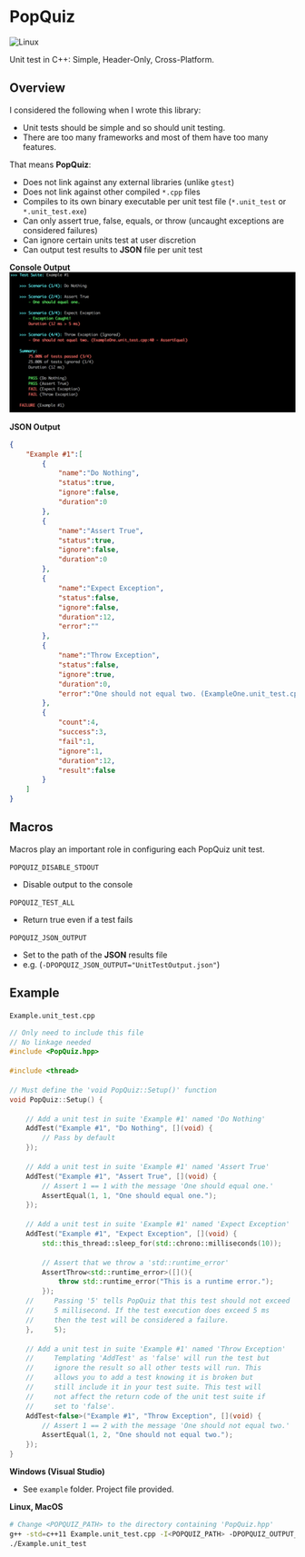 # PopQuiz
![Linux](https://travis-ci.org/garrettsickles/PopQuiz.svg?branch=master "Linux")

Unit test in C++: Simple, Header-Only, Cross-Platform.

## Overview
I considered the following when I wrote this library:
 - Unit tests should be simple and so should unit testing.
 - There are too many frameworks and most of them have too many features.

That means **PopQuiz**:
 - Does not link against any external libraries (unlike `gtest`)
 - Does not link against other compiled `*.cpp` files
 - Compiles to its own binary executable per unit test file (`*.unit_test` or `*.unit_test.exe`)
 - Can only assert true, false, equals, or throw (uncaught exceptions are considered failures)
 - Can ignore certain units test at user discretion
 - Can output test results to **JSON** file per unit test

**Console Output**
![Example Result](https://raw.githubusercontent.com/garrettsickles/PopQuiz/master/example/Example.PNG  "Text 1")

**JSON Output**
```json
{
    "Example #1":[
        {
            "name":"Do Nothing",
            "status":true,
            "ignore":false,
            "duration":0
        },
        {
            "name":"Assert True",
            "status":true,
            "ignore":false,
            "duration":0
        },
        {
            "name":"Expect Exception",
            "status":false,
            "ignore":false,
            "duration":12,
            "error":""
        },
        {
            "name":"Throw Exception",
            "status":false,
            "ignore":true,
            "duration":0,
            "error":"One should not equal two. (ExampleOne.unit_test.cpp:40)"
        },
        {
            "count":4,
            "success":3,
            "fail":1,
            "ignore":1,
            "duration":12,
            "result":false
        }
    ]
}
```

## Macros
Macros play an important role in configuring each PopQuiz unit test.


`POPQUIZ_DISABLE_STDOUT`
- Disable output to the console


`POPQUIZ_TEST_ALL`
- Return true even if a test fails


`POPQUIZ_JSON_OUTPUT`
- Set to the path of the **JSON** results file
- e.g. (`-DPOPQUIZ_JSON_OUTPUT="UnitTestOutput.json"`) 

## Example

`Example.unit_test.cpp`

```cpp
// Only need to include this file
// No linkage needed
#include <PopQuiz.hpp>

#include <thread>

// Must define the 'void PopQuiz::Setup()' function
void PopQuiz::Setup() {
    
    // Add a unit test in suite 'Example #1' named 'Do Nothing'
    AddTest("Example #1", "Do Nothing", [](void) {
        // Pass by default
    });

    // Add a unit test in suite 'Example #1' named 'Assert True'
    AddTest("Example #1", "Assert True", [](void) {
        // Assert 1 == 1 with the message 'One should equal one.'
        AssertEqual(1, 1, "One should equal one.");
    });
    
    // Add a unit test in suite 'Example #1' named 'Expect Exception'
    AddTest("Example #1", "Expect Exception", [](void) {
        std::this_thread::sleep_for(std::chrono::milliseconds(10));

        // Assert that we throw a 'std::runtime_error'
        AssertThrow<std::runtime_error>([](){
            throw std::runtime_error("This is a runtime error.");
        });
    //     Passing '5' tells PopQuiz that this test should not exceed
    //     5 millisecond. If the test execution does exceed 5 ms
    //     then the test will be considered a failure.
    },     5);
    
    // Add a unit test in suite 'Example #1' named 'Throw Exception'
    //     Templating 'AddTest' as 'false' will run the test but
    //     ignore the result so all other tests will run. This
    //     allows you to add a test knowing it is broken but
    //     still include it in your test suite. This test will
    //     not affect the return code of the unit test suite if
    //     set to 'false'.
    AddTest<false>("Example #1", "Throw Exception", [](void) {
        // Assert 1 == 2 with the message 'One should not equal two.'
        AssertEqual(1, 2, "One should not equal two."); 
    });
}
```

**Windows (Visual Studio)**

- See `example` folder. Project file provided.

**Linux, MacOS**

```bash
# Change <POPQUIZ_PATH> to the directory containing 'PopQuiz.hpp'
g++ -std=c++11 Example.unit_test.cpp -I<POPQUIZ_PATH> -DPOPQUIZ_OUTPUT_STDOUT -DPOPQUIZ_OUTPUT_JSON="test.json" -o Example.unit_test
./Example.unit_test
```
